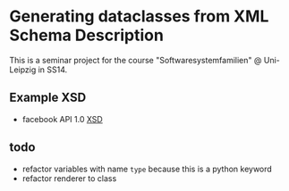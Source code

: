 # Generating dataclasses from XML Schema Description

This is a seminar project for the course "Softwaresystemfamilien" @ Uni-Leipzig in SS14.

## Example XSD

- facebook API 1.0 [XSD](http://api.facebook.com/1.0/facebook.xsd)

## todo

- refactor variables with name `type` because this is a python keyword
- refactor renderer to class